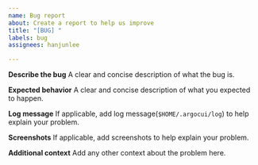 ```yaml
---
name: Bug report
about: Create a report to help us improve
title: "[BUG] "
labels: bug
assignees: hanjunlee

---
```


**Describe the bug**
A clear and concise description of what the bug is.

**Expected behavior**
A clear and concise description of what you expected to happen.

**Log message**
If applicable, add log message(`$HOME/.argocui/log`) to help explain your problem. 

**Screenshots**
If applicable, add screenshots to help explain your problem.

**Additional context**
Add any other context about the problem here.
